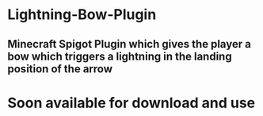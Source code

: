# Lightning-Bow-Plugin

## Minecraft Spigot Plugin which gives the player a bow which triggers a lightning in the landing position of the arrow

# Soon available for download and use
